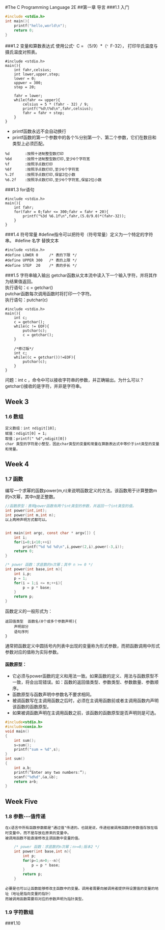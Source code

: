 #The C Programming Language 2E
##第一章 导言
###1.1 入门
```c
#include <stdio.h>
int main(){
    printf("hello,world\n");
    return 0;
}
```
###1.2 变量和算数表达式
使用公式<sup>。</sup>C = （5/9）*（<sup>。</sup>F-32），
打印华氏温度与摄氏温度对照表。
```
#include <stdio.h>
main(){
    int fahr,celsius;
    int lower,upper,step;
    lower = 0;
    uppwer = 300;
    step = 20;
    
    fahr = lower;
    while(fahr <= upper){
        celsius = 5 * (fahr - 32) / 9;
        printf("%d\t%d\n",fahr,celsius);
        fahr = fahr + step;
    }
}
```
* printf函数永远不会自动换行
* printf函数的第一个参数中的各个%分别第一个、第二个参数，它们在数目和类型上必须匹配。
```
%d       :按照十进制整型数打印
%6d      :按照十进制整型数打印,至少6个字符宽
%f       :按照浮点数打印
%6f      :按照浮点数打印,至少6个字符宽  
%.2f     :按照浮点数打印,保留2位小数
%6.2f    :按照浮点数打印,至少6个字符宽,保留2位小数
```
###1.3 for语句
```
#include <stdio.h>
main(){
    int fahr;
    for(fahr = 0;fahr <= 300;fahr = fahr + 20){
        printf("%3d %6.1f\n",fahr,(5.0/9.0)*(fahr-32));
    }
}
```
###1.4 符号常量
\#define指令可以把符号（符号常量）定义为一个特定的字符串。
\#define 名字 替换文本
```
#include <stdio.h>
#define LOWER 0     /* 表的下限 */
#define UPPER 300   /* 表的上限 */
#define STEP  20    /* 表的步长 */
```
###1.5 字符串输入输出
getchar函数从文本流中读入下一个输入字符，并将其作为结果值返回。<br>
执行语句：c = getchar()<br>
putchar函数每次调用函数时将打印一个字符。<br>
执行语句：putchar(c)<br>
```
#include <stdio.h>
main(){
    int c;
    c = getchar();
    while(c != EOF){
        putchar(c);
        c = getchar();
    }
    
    /*修订版*/
    int c;
    while((c = getchar())!=EOF){
        putchar(c);
    }
}
```
问题：int c ，命令中可以接收字符串的参数，并正确输出。为什么可以？<br>
     getchar()接收的是字符，并非是字符串。<br>
## Week 3     
### 1.6 数组
    定义数组：int ndigit[10];
    赋值：ndigit[0] = 1;
    取值：printf(" %d",ndigit[0])
    char 类型的字符是小整型，因此char类型的变量和常量在算数表达式中等价于int类型的变量和常量。
## Week 4    
### 1.7 函数
编写一个求幂的函数power(m,n)来说明函数定义的方法。该函数用于计算整数m的n次幂，其中n是正整数。
```C
//函数原型：表明power函数有两个int类型的参数，并返回一个int类型的值。
int power(int,int);
int power(int m,int n);
以上两种声明方式都可以。


int main(int argc, const char * argv[]) {
    int i;
    for(i=0;i<10;++i)
        printf("%d %d %d\n",i,power(2,i),power(-3,i));
    return 0;
}

/* power 函数：求底数的n次幂；其中 n >= 0 */
int power(int base,int n){
    int i,p;
    p = 1;
    for(i = 1;i <= n;++i){
        p = p * base;
    }
    return p;
}

```
函数定义的一般形式为：

    返回值类型  函数名(0个或多个参数声明){
        声明部分
        语句序列
    }
通常把函数定义中圆括号内列表中出现的变量称为形式参数，而把函数调用中形式参数对应的值称为实际参数。<br>
#### 函数原型：
  * 它必须与power函数的定义和用法一致。如果函数的定义、用法与函数原型不一致，将会出现错误。如：函数的返回值类型、参数类型、参数数量、参数顺序。
  * 函数原型与函数声明中参数名不要求相同。
  * 被调函数写在主调用函数之后时，必须在主调用函数前或者主调用函数内声明该函数的函数原型。
  * 如果被调函数声明在主调用函数之前，该函数的函数原型是否声明则是可选。
```C
#include<stdio.h>
#include<conio.h>
void main()
{
    int sum();
    s=sum();
    printf("sum = %d",s);
}
int sum()
{
    int a,b;
    printf(”Enter any two numbers:”);
    scanf("%d%d",&a,&b);
    return a+b;
}
```  
## Week Five
### 1.8 参数---值传递
    在c语言中所有函数参数都是"通过值"传递的。也就是说，传递给被调用函数的参数值存放在临时变量中，而不是存放在原来的变量中。
    被调用函数不能直接修改主调函数中变量的值。
```C
    /* power 函数：求底数的n次幂；n>=0;版本2 */
    int power(int base,int n){
        int p;
        for(p=1;n>0;--n){
            p = p * base;
        }
        return p;
    }
``` 
    必要是也可以让函数能够修改主函数中的变量。调用者需要向被调用者提供待设置值的变量的地址（地址是指向变量的指针）
    而被调用函数需要将对应的参数声明为指针类型。
### 1.9 字符数组
    
###1.10

